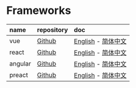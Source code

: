 # Frameworks

| name    | repository                                    | doc                                                                         |
|:--------|:----------------------------------------------|:----------------------------------------------------------------------------|
| vue     | [Github](https://github.com/vuejs/vue)        | [English](https://vuejs.org/)   - [简体中文](https://cn.vuejs.org/index.html) |
| react   | [Github](https://github.com/facebook/react)   | [English](https://reactjs.org/) - [简体中文](https://doc.react-china.org/)    |
| angular | [Github](https://github.com/angular/angular)  | [English](https://angular.io/)  - [简体中文](https://angular.cn/)             |
| preact  | [Github](https://github.com/developit/preact) | [English](https://preactjs.com/)  - [简体中文](https://angular.cn/)           |
